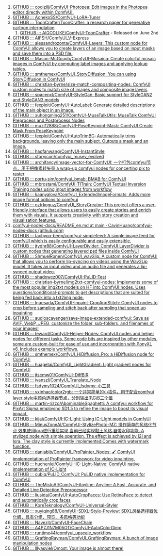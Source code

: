 1. [GITHUB ::: coolzilj/ComfyUI-Photopea: Edit images in the Photopea editor directly within ComfyUI.](https://github.com/coolzilj/ComfyUI-Photopea)
2. [GITHUB ::: AonekoSS/ComfyUI-LoRA-Tuner](https://github.com/AonekoSS/ComfyUI-LoRA-Tuner)
3. [GITHUB ::: ToonCrafter/ToonCrafter: a research paper for generative cartoon interpolation](https://github.com/ToonCrafter/ToonCrafter)
	1. [GITHUB ::: AIGODLIKE/ComfyUI-ToonCrafter](https://github.com/AIGODLIKE/ComfyUI-ToonCrafter) - Released on June 2nd
4. [GITHUB ::: AIFSH/ComfyUI_V-Express](https://github.com/AIFSH/ComfyUI_V-Express)
5. [GITHUB ::: alessandrozonta/ComfyUI-Layers: This custom node for ComfyUI allows you to create layers of an image based on input masks and save them into a PSD file.](https://github.com/alessandrozonta/ComfyUI-Layers)
6. [GITHUB ::: Mason-McGough/ComfyUI-Mosaica: Create colorful mosaic images in ComfyUI by computing label images and applying lookup tables.](https://github.com/Mason-McGough/ComfyUI-Mosaica)
7. [GITHUB ::: smthemex/ComfyUI_StoryDiffusion: You can using StoryDiffusion in ComfyUI](https://github.com/smthemex/ComfyUI_StoryDiffusion)
8. [GITHUB ::: christian-byrne/size-match-compositing-nodes: ComfyUI custom nodes to match size of images and composite image layers](https://github.com/christian-byrne/size-match-compositing-nodes)
9. [GITHUB ::: spacepxl/ComfyUI-StyleGan: Basic support for StyleGAN2 and StyleGAN3 models](https://github.com/spacepxl/ComfyUI-StyleGan)
10. [GITHUB ::: fexploit/ComfyUI-AutoLabel: Generate detailed descriptions of the main object in an image.](https://github.com/fexploit/ComfyUI-AutoLabel)
11. [GITHUB ::: xuhongming251/ComfyUI-MuseTalkUtils: MuseTalk ComfyUI Preprocess and Postprocess Nodes](https://github.com/xuhongming251/ComfyUI-MuseTalkUtils)
12. [GITHUB ::: muzi12888/ComfyUI-PoseKeypoint-Mask: ComfyUI Create Mask From PoseKeypoint](https://github.com/muzi12888/ComfyUI-PoseKeypoint-Mask)
13. [GITHUB ::: fexploit/ComfyUI-AutoTrimBG: Automatically trims backgrounds, leaving only the main subject. Outputs a mask and an image.](https://github.com/fexploit/ComfyUI-AutoTrimBG)
14. [GITHUB ::: haofanwang/ComfyUI-InstantStyle](https://github.com/haofanwang/ComfyUI-InstantStyle)
15. [GITHUB ::: storyicon/comfyui_musev_evolved](https://github.com/storyicon/comfyui_musev_evolved)
16. [GITHUB ::: archifancy/Image-vector-for-ComfyUI: 一个打包comfyui节点，用于把像素转矢量 a wrap-up comfyui nodes for concerting pix to raster](https://github.com/archifancy/Image-vector-for-ComfyUI)
17. [GITHUB ::: portu-sim/comfyui_bmab: BMAB for ComfyUI](https://github.com/portu-sim/comfyui_bmab)
18. [GITHUB ::: mbrostami/ComfyUI-TITrain: ComfyUI Textual Inversion Training nodes using input images from workflow](https://github.com/mbrostami/ComfyUI-TITrain)
19. [GITHUB ::: kaanyalova/ComfyUI_ExtendedImageFormats: Adds more image format options to comfyui](https://github.com/kaanyalova/ComfyUI_ExtendedImageFormats)
20. [GITHUB ::: oztrkoguz/ComfyUI_StoryCreator: This project offers a user-friendly interface that allows users to easily create stories and enrich them with visuals. It supports creativity with story creation and visualisation features.](https://github.com/oztrkoguz/ComfyUI_StoryCreator)
21. [comfyui-nodes-docs/README_en.md at main · CavinHuang/comfyui-nodes-docs (github.com)](https://github.com/CavinHuang/comfyui-nodes-docs/blob/main/README_en.md)
22. [GITHUB ::: tachyon-beep/comfyui-simplefeed: A simple image feed for comfyUI which is easily configurable and easily extensible.](https://github.com/tachyon-beep/comfyui-simplefeed)
23. [GITHUB ::: jtydhr88/ComfyUI-LayerDivider: ComfyUI LayerDivider is custom nodes that generating layered psd files inside ComfyUI](https://github.com/jtydhr88/ComfyUI-LayerDivider?tab=readme-ov-file)
24. [GITHUB ::: ShmuelRonen/ComfyUI_wav2lip: A custom node for ComfyUI that allows you to perform lip-syncing on videos using the Wav2Lip model. It takes an input video and an audio file and generates a lip-synced output video.](https://github.com/ShmuelRonen/ComfyUI_wav2lip)
25. [GITHUB ::: shadowcz007/ComfyUI-PuLID-Test](https://github.com/shadowcz007/ComfyUI-PuLID-Test)
26. [GITHUB ::: christian-byrne/img2txt-comfyui-nodes: Implements some of the most popular img2txt models on HF into ComfyUI nodes. Uses questions/conditional-prompts to get descriptions that are suited for being fed back into a txt2img node.](https://github.com/christian-byrne/img2txt-comfyui-nodes)
45. [GITHUB ::: lquesada/ComfyUI-Inpaint-CropAndStitch: ComfyUI nodes to crop before sampling and stitch back after sampling that speed up inpainting](https://github.com/lquesada/ComfyUI-Inpaint-CropAndStitch)
46. [GITHUB ::: audioscavenger/save-image-extended-comfyui: Save as AVIF, WebP, JPEG, customize the folder, sub-folders, and filenames of your images!](https://github.com/audioscavenger/save-image-extended-comfyui)
47. [GITHUB ::: teward/ComfyUI-Helper-Nodes: ComfyUI nodes and helper nodes for different tasks. Some code bits are inspired by other modules, some are custom-built for ease of use and incorporation with PonyXL v6. Includes example workflows.](https://github.com/teward/ComfyUI-Helper-Nodes)
48. [GITHUB ::: smthemex/ComfyUI_HiDiffusion_Pro: a HiDiffusion node for ComfyUI](https://github.com/smthemex/ComfyUI_HiDiffusion_Pro)
49. [GITHUB ::: huagetai/ComfyUI_LightGradient: Light gradient nodes for ComfyUI](https://github.com/huagetai/ComfyUI_LightGradient)
50. [GITHUB ::: jtscmw01/ComfyUI-DiffBIR](https://github.com/jtscmw01/ComfyUI-DiffBIR)
51. [GITHUB ::: ivanszl/ComfyUI_Translate_Node](https://github.com/ivanszl/ComfyUI_Translate_Node)
52. [GITHUB ::: fsdymy1024/ComfyUI_fsdymy: 小工具](https://github.com/fsdymy1024/ComfyUI_fsdymy)
53. [GITHUB ::: vxinhao/color2rgb: 一个非常简单的小插件，用于配合comfyui layer style中颜色选择器节点，分别输出R\G\B三个值](https://github.com/vxinhao/color2rgb)
54. [GITHUB ::: martin-rizzo/AbominableSpaghetti: A comfyui workflow for PixArt Sigma employing SD1.5 to refine the image to boost its visual impact.](https://github.com/martin-rizzo/AbominableSpaghetti)
55. [GITHUB ::: kijai/ComfyUI-IC-Light: Using IC-LIght models in ComfyUI](https://github.com/kijai/ComfyUI-IC-Light)
56. [GITHUB ::: MinusZoneAI/ComfyUI-StylizePhoto-MZ: 操作简单的风格化节点,效果使用lora进行重绘实现,当前已经实现黏土风格.自带水印功能. A stylized node with simple operation. The effect is achieved by I2I and lora. The clay style is currently implemented.Comes with watermark function.](https://github.com/MinusZoneAI/ComfyUI-StylizePhoto-MZ)
57. [GITHUB ::: daniabib/ComfyUI_ProPainter_Nodes: 🖌️ ComfyUI implementation of ProPainter framework for video inpainting.](https://github.com/daniabib/ComfyUI_ProPainter_Nodes)
58. [GITHUB ::: huchenlei/ComfyUI-IC-Light-Native: ComfyUI native implementation of IC-Light](https://github.com/huchenlei/ComfyUI-IC-Light-Native)
59. [GITHUB ::: cubiq/PuLID_ComfyUI: PuLID native implementation for ComfyUI](https://github.com/cubiq/PuLID_ComfyUI)
60. [GITHUB ::: TheMistoAI/ComfyUI-Anyline: Anyline: A Fast, Accurate, and Detailed Line Detection Preprocessor](https://github.com/TheMistoAI/ComfyUI-Anyline)
61. [GITHUB ::: liusida/ComfyUI-AutoCropFaces: Use RetinaFace to detect and automatically crop faces](https://github.com/liusida/ComfyUI-AutoCropFaces)
63. [GITHUB ::: KoreTeknology/ComfyUI-Universal-Styler](https://github.com/KoreTeknology/ComfyUI-Universal-Styler)
64. [GITHUB ::: xuyiqing88/ComfyUI-SDXL-Style-Preview: SDXL风格选择器优化版，具有分组、预览、多风格等功能](https://github.com/xuyiqing88/ComfyUI-SDXL-Style-Preview)
65. [GITHUB ::: Navezjt/ComfyUI-FaceChain](https://github.com/Navezjt/ComfyUI-FaceChain)
66. [GITHUB ::: A4P7J1N7M05OT/ComfyUI-AutoColorGimp](https://github.com/A4P7J1N7M05OT/ComfyUI-AutoColorGimp)
67. [GITHUB ::: runtime44/comfyui_upscale_workflow](https://github.com/runtime44/comfyui_upscale_workflow)
68. [GITHUB ::: GraftingRayman/ComfyUI_GraftingRayman: A bunch of image manipulation nodes](https://github.com/GraftingRayman/ComfyUI_GraftingRayman)
69. [GITHUB ::: lllyasviel/Omost: Your image is almost there!](https://github.com/lllyasviel/Omost)